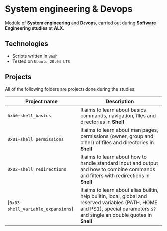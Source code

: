 # System engineering & Devops

Module of **System engineering** and **Devops**, carried out during **Software Engineering studies** at **ALX**.

## Technologies
* Scripts written in `Bash`
* Tested on `Ubuntu 20.04 LTS`


## Projects
All of the following folders are projects done during the studies:

| Project name | Description |
| ------------ | ----------- |
| `0x00-shell_basics`| It aims to learn about basics commands, navigation, files and directories in **Shell** |
| `0x01-shell_permissions` | It aims to learn about man pages, permissions (owner, group and other) of files and directories in **Shell** |
| `0x02-shell_redirections` | It aims to learn about how to handle standard input and output and how to combine commands and filters with redirections in **Shell** |
| [`0x03-shell_variable_expansions`] | It aims to learn about alias builtin, help builtin, local, global and reserved variables (PATH, HOME and PS1), special parameters `$?` and single an double quotes in **Shell** 
